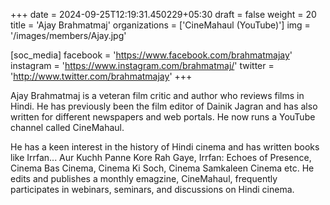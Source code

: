 +++
date = 2024-09-25T12:19:31.450229+05:30
draft = false
weight = 20
title = 'Ajay Brahmatmaj'
organizations = ['CineMahaul (YouTube)']
img = '/images/members/Ajay.jpg'

[soc_media]
facebook = 'https://www.facebook.com/brahmatmajay'
instagram = 'https://www.instagram.com/brahmatmaj/'
twitter = 'http://www.twitter.com/brahmatmajay'
+++

Ajay Brahmatmaj is a veteran film critic and author who reviews films in Hindi. He has previously been the film editor of Dainik Jagran and has also written for different newspapers and web portals. He now runs a YouTube channel called CineMahaul.

He has a keen interest in the history of Hindi cinema and has written books like Irrfan... Aur Kuchh Panne Kore Rah Gaye, Irrfan: Echoes of Presence, Cinema Bas Cinema, Cinema Ki Soch, Cinema Samkaleen Cinema etc. He edits and publishes a monthly emagzine, CineMahaul, frequently participates in webinars, seminars, and discussions on Hindi cinema.
